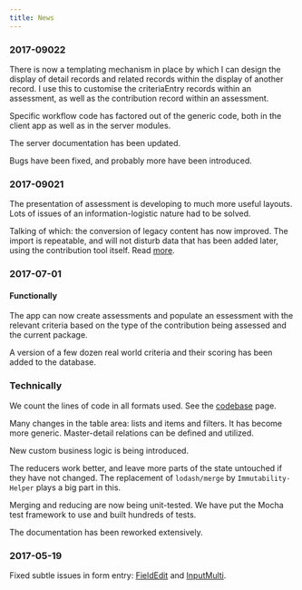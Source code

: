 ```yaml
---
title: News
---
```


### 2017-09022
There is now a templating mechanism in place by which I can design the display
of detail records and related records within the display of another record.
I use this to customise the criteriaEntry records within an assessment, as well as the contribution
record within an assessment.

Specific workflow code has factored out of the generic code, both in the client app as well
as in the server modules.

The server documentation has been updated.

Bugs have been fixed, and probably more have been introduced.

### 2017-09021
The presentation of assessment is developing to much more useful layouts.
Lots of issues of an information-logistic nature had to be solved.

Talking of which: the conversion of legacy content has now improved.
The import is repeatable, and will not disturb data that has been 
added later, using the contribution tool itself. Read [more](Content).

### 2017-07-01

#### Functionally
The app can now create assessments and populate an essessment with the relevant
criteria based on the type of the contribution being assessed and the current
package.

A version of a few dozen real world criteria and their scoring has been added to the
database.

### Technically
We count the lines of code in all formats used. See the [codebase](Codebase) page.

Many changes in the table area: lists and items and filters.
It has become more generic. Master-detail relations can be defined
and utilized.

New custom business logic is being introduced.

The reducers work better, and leave more parts of the state untouched if they
have not changed.
The replacement of `lodash/merge` by `Immutability-Helper` plays a big part in this.

Merging and reducing are now being unit-tested.
We have put the Mocha test framework to use and built hundreds of tests.

The documentation has been reworked extensively.

### 2017-05-19

Fixed subtle issues in form entry: [FieldEdit](Components#fieldedit) and
[InputMulti]({{site.appBase}}/components/InputMulti.jsx).
